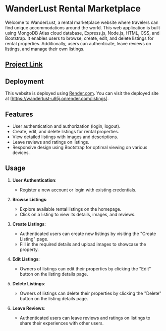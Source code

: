 # WanderLust Rental Marketplace

Welcome to WanderLust, a rental marketplace website where travelers can find unique accommodations around the world. This web application is built using MongoDB Atlas cloud database, Express.js, Node.js, HTML, CSS, and Bootstrap. It enables users to browse, create, edit, and delete listings for rental properties. Additionally, users can authenticate, leave reviews on listings, and manage their own listings.
## [Project Link](https://wanderlust-u95j.onrender.com/listings)

## Deployment

This website is deployed using [Render.com](https://render.com/). You can visit the deployed site at [https://wanderlust-u95j.onrender.com/listings].

## Features

- User authentication and authorization (login, logout).
- Create, edit, and delete listings for rental properties.
- View detailed listings with images and descriptions.
- Leave reviews and ratings on listings.
- Responsive design using Bootstrap for optimal viewing on various devices.

## Usage

1. **User Authentication**:

   - Register a new account or login with existing credentials.

2. **Browse Listings**:

   - Explore available rental listings on the homepage.
   - Click on a listing to view its details, images, and reviews.

3. **Create Listings**:

   - Authenticated users can create new listings by visiting the "Create Listing" page.
   - Fill in the required details and upload images to showcase the property.

4. **Edit Listings**:

   - Owners of listings can edit their properties by clicking the "Edit" button on the listing details page.

5. **Delete Listings**:

   - Owners of listings can delete their properties by clicking the "Delete" button on the listing details page.

6. **Leave Reviews**:

   - Authenticated users can leave reviews and ratings on listings to share their experiences with other users.
